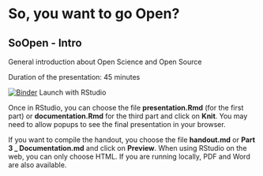 # So, you want to go Open?

## SoOpen - Intro

General introduction about Open Science and Open Source

Duration of the presentation: 45 minutes


[![Binder](https://mybinder.org/badge.svg)](https://mybinder.org/v2/gh/epfl-scitas/SoOpen-Intro/master?urlpath=rstudio) Launch with RStudio

Once in RStudio, you can choose the file **presentation.Rmd** (for the first part) or **documentation.Rmd** for the third part and click on **Knit**. You may need to allow popups to see the final presentation in your browser.

If you want to compile the handout, you choose the file **handout.md**  or **Part 3 _ Documentation.md** and click on **Preview**. When using RStudio on the web, you can only choose HTML. If you are running locally, PDF and Word are also available.
